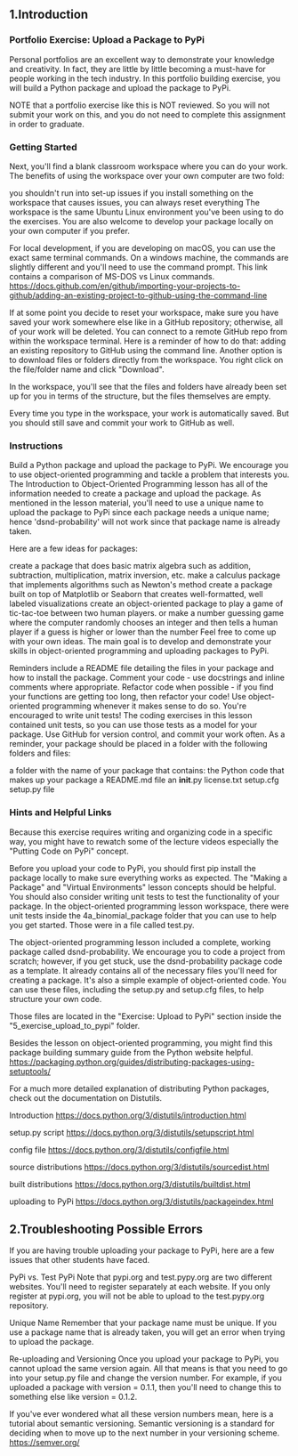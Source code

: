 ## 1.Introduction

### Portfolio Exercise: Upload a Package to PyPi
Personal portfolios are an excellent way to demonstrate your knowledge and creativity. In fact, they are little by little becoming a must-have for people working in the tech industry. In this portfolio building exercise, you will build a Python package and upload the package to PyPi.

NOTE that a portfolio exercise like this is NOT reviewed. So you will not submit your work on this, and you do not need to complete this assignment in order to graduate.

### Getting Started
Next, you'll find a blank classroom workspace where you can do your work. The benefits of using the workspace over your own computer are two fold:

you shouldn't run into set-up issues
if you install something on the workspace that causes issues, you can always reset everything
The workspace is the same Ubuntu Linux environment you've been using to do the exercises. You are also welcome to develop your package locally on your own computer if you prefer.

For local development, if you are developing on macOS, you can use the exact same terminal commands. On a windows machine, the commands are slightly different and you'll need to use the command prompt. This link contains a comparison of MS-DOS vs Linux commands.
https://docs.github.com/en/github/importing-your-projects-to-github/adding-an-existing-project-to-github-using-the-command-line

If at some point you decide to reset your workspace, make sure you have saved your work somewhere else like in a GitHub repository; otherwise, all of your work will be deleted. You can connect to a remote GitHub repo from within the workspace terminal. Here is a reminder of how to do that: adding an existing repository to GitHub using the command line. Another option is to download files or folders directly from the workspace. You right click on the file/folder name and click "Download".

In the workspace, you'll see that the files and folders have already been set up for you in terms of the structure, but the files themselves are empty.

Every time you type in the workspace, your work is automatically saved. But you should still save and commit your work to GitHub as well.

### Instructions

Build a Python package and upload the package to PyPi. We encourage you to use object-oriented programming and tackle a problem that interests you. The Introduction to Object-Oriented Programming lesson has all of the information needed to create a package and upload the package. As mentioned in the lesson material, you'll need to use a unique name to upload the package to PyPi since each package needs a unique name; hence 'dsnd-probability' will not work since that package name is already taken.

Here are a few ideas for packages:

create a package that does basic matrix algebra such as addition, subtraction, multiplication, matrix inversion, etc.
make a calculus package that implements algorithms such as Newton's method
create a package built on top of Matplotlib or Seaborn that creates well-formatted, well labeled visualizations
create an object-oriented package to play a game of tic-tac-toe between two human players.
or make a number guessing game where the computer randomly chooses an integer and then tells a human player if a guess is higher or lower than the number
Feel free to come up with your own ideas. The main goal is to develop and demonstrate your skills in object-oriented programming and uploading packages to PyPi.

Reminders
include a README file detailing the files in your package and how to install the package.
Comment your code - use docstrings and inline comments where appropriate.
Refactor code when possible - if you find your functions are getting too long, then refactor your code!
Use object-oriented programming whenever it makes sense to do so.
You're encouraged to write unit tests! The coding exercises in this lesson contained unit tests, so you can use those tests as a model for your package.
Use GitHub for version control, and commit your work often.
As a reminder, your package should be placed in a folder with the following folders and files:

a folder with the name of your package that contains:
the Python code that makes up your package
a README.md file
an __init__.py
license.txt
setup.cfg
setup.py file


### Hints and Helpful Links
Because this exercise requires writing and organizing code in a specific way, you might have to rewatch some of the lecture videos especially the "Putting Code on PyPi" concept.

Before you upload your code to PyPi, you should first pip install the package locally to make sure everything works as expected. The "Making a Package" and "Virtual Environments" lesson concepts should be helpful. You should also consider writing unit tests to test the functionality of your package. In the object-oriented programming lesson workspace, there were unit tests inside the 4a_binomial_package folder that you can use to help you get started. Those were in a file called test.py.

The object-oriented programming lesson included a complete, working package called dsnd-probability. We encourage you to code a project from scratch; however, if you get stuck, use the dsnd-probability package code as a template. It already contains all of the necessary files you'll need for creating a package. It's also a simple example of object-oriented code. You can use these files, including the setup.py and setup.cfg files, to help structure your own code.

Those files are located in the "Exercise: Upload to PyPi" section inside the "5_exercise_upload_to_pypi" folder.

Besides the lesson on object-oriented programming, you might find this package building summary guide from the Python website helpful.
https://packaging.python.org/guides/distributing-packages-using-setuptools/

For a much more detailed explanation of distributing Python packages, check out the documentation on Distutils.

Introduction
https://docs.python.org/3/distutils/introduction.html

setup.py script
https://docs.python.org/3/distutils/setupscript.html

config file
https://docs.python.org/3/distutils/configfile.html

source distributions
https://docs.python.org/3/distutils/sourcedist.html

built distributions
https://docs.python.org/3/distutils/builtdist.html

uploading to PyPi
https://docs.python.org/3/distutils/packageindex.html


## 2.Troubleshooting Possible Errors
If you are having trouble uploading your package to PyPi, here are a few issues that other students have faced.

PyPi vs. Test PyPi
Note that pypi.org and test.pypy.org are two different websites. You'll need to register separately at each website. If you only register at pypi.org, you will not be able to upload to the test.pypy.org repository.

Unique Name
Remember that your package name must be unique. If you use a package name that is already taken, you will get an error when trying to upload the package.

Re-uploading and Versioning
Once you upload your package to PyPi, you cannot upload the same version again. All that means is that you need to go into your setup.py file and change the version number. For example, if you uploaded a package with version = 0.1.1, then you'll need to change this to something else like version = 0.1.2.

If you've ever wondered what all these version numbers mean, here is a tutorial about semantic versioning. Semantic versioning is a standard for deciding when to move up to the next number in your versioning scheme.
https://semver.org/


